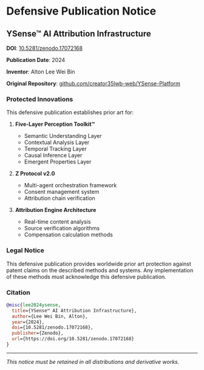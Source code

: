 # Defensive Publication Notice

## YSense™ AI Attribution Infrastructure

**DOI**: [10.5281/zenodo.17072168](https://doi.org/10.5281/zenodo.17072168)

**Publication Date**: 2024

**Inventor**: Alton Lee Wei Bin

**Original Repository**: [github.com/creator35lwb-web/YSense-Platform](https://github.com/creator35lwb-web/YSense-Platform)

### Protected Innovations

This defensive publication establishes prior art for:

1. **Five-Layer Perception Toolkit™**
   - Semantic Understanding Layer
   - Contextual Analysis Layer
   - Temporal Tracking Layer
   - Causal Inference Layer
   - Emergent Properties Layer

2. **Z Protocol v2.0**
   - Multi-agent orchestration framework
   - Consent management system
   - Attribution chain verification

3. **Attribution Engine Architecture**
   - Real-time content analysis
   - Source verification algorithms
   - Compensation calculation methods

### Legal Notice

This defensive publication provides worldwide prior art protection against patent claims on the described methods and systems. Any implementation of these methods must acknowledge this defensive publication.

### Citation

```bibtex
@misc{lee2024ysense,
  title={YSense™ AI Attribution Infrastructure},
  author={Lee Wei Bin, Alton},
  year={2024},
  doi={10.5281/zenodo.17072168},
  publisher={Zenodo},
  url={https://doi.org/10.5281/zenodo.17072168}
}
```

---
*This notice must be retained in all distributions and derivative works.*
